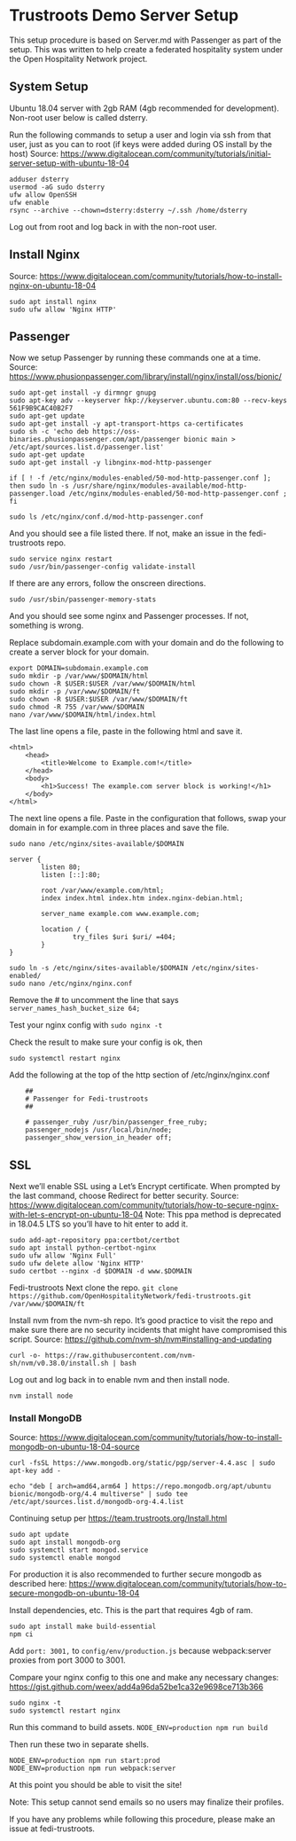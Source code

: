 # Trustroots Demo Server Setup
This setup procedure is based on Server.md with Passenger as part of the setup. This was written to help create a federated hospitality system under the Open Hospitality Network project.

## System Setup
Ubuntu 18.04 server with 2gb RAM (4gb recommended for development). Non-root user below is called dsterry.

Run the following commands to setup a user and login via ssh from that user, just as you can to root (if keys were added during OS install by the host)
Source: https://www.digitalocean.com/community/tutorials/initial-server-setup-with-ubuntu-18-04

```
adduser dsterry
usermod -aG sudo dsterry
ufw allow OpenSSH
ufw enable
rsync --archive --chown=dsterry:dsterry ~/.ssh /home/dsterry
```

Log out from root and log back in with the non-root user.

## Install Nginx
Source: https://www.digitalocean.com/community/tutorials/how-to-install-nginx-on-ubuntu-18-04

```
sudo apt install nginx
sudo ufw allow 'Nginx HTTP'
```

## Passenger

Now we setup Passenger by running these commands one at a time.
Source: https://www.phusionpassenger.com/library/install/nginx/install/oss/bionic/

```
sudo apt-get install -y dirmngr gnupg
sudo apt-key adv --keyserver hkp://keyserver.ubuntu.com:80 --recv-keys 561F9B9CAC40B2F7
sudo apt-get update
sudo apt-get install -y apt-transport-https ca-certificates
sudo sh -c 'echo deb https://oss-binaries.phusionpassenger.com/apt/passenger bionic main > /etc/apt/sources.list.d/passenger.list'
sudo apt-get update
sudo apt-get install -y libnginx-mod-http-passenger
```

`if [ ! -f /etc/nginx/modules-enabled/50-mod-http-passenger.conf ]; then sudo ln -s /usr/share/nginx/modules-available/mod-http-passenger.load /etc/nginx/modules-enabled/50-mod-http-passenger.conf ; fi`

`sudo ls /etc/nginx/conf.d/mod-http-passenger.conf`

And you should see a file listed there. If not, make an issue in the fedi-trustroots repo.

```
sudo service nginx restart
sudo /usr/bin/passenger-config validate-install
```

If there are any errors, follow the onscreen directions.

`sudo /usr/sbin/passenger-memory-stats`

And you should see some nginx and Passenger processes. If not, something is wrong.

Replace subdomain.example.com with your domain and do the following to create a server block for your domain.

```
export DOMAIN=subdomain.example.com
sudo mkdir -p /var/www/$DOMAIN/html
sudo chown -R $USER:$USER /var/www/$DOMAIN/html
sudo mkdir -p /var/www/$DOMAIN/ft
sudo chown -R $USER:$USER /var/www/$DOMAIN/ft
sudo chmod -R 755 /var/www/$DOMAIN
nano /var/www/$DOMAIN/html/index.html
```

The last line opens a file, paste in the following html and save it.

```
<html>
    <head>
        <title>Welcome to Example.com!</title>
    </head>
    <body>
        <h1>Success! The example.com server block is working!</h1>
    </body>
</html>
```

The next line opens a file. Paste in the configuration that follows, swap your domain in for example.com in three places and save the file.

`sudo nano /etc/nginx/sites-available/$DOMAIN`

```
server {
        listen 80;
        listen [::]:80;

        root /var/www/example.com/html;
        index index.html index.htm index.nginx-debian.html;

        server_name example.com www.example.com;

        location / {
                try_files $uri $uri/ =404;
        }
}
```

```
sudo ln -s /etc/nginx/sites-available/$DOMAIN /etc/nginx/sites-enabled/
sudo nano /etc/nginx/nginx.conf
```

Remove the # to uncomment the line that says `server_names_hash_bucket_size 64;`

Test your nginx config with
`sudo nginx -t`

Check the result to make sure your config is ok, then

`sudo systemctl restart nginx`

Add the following at the top of the http section of /etc/nginx/nginx.conf

```
    ##
    # Passenger for Fedi-trustroots
    ## 

    # passenger_ruby /usr/bin/passenger_free_ruby;
    passenger_nodejs /usr/local/bin/node;
    passenger_show_version_in_header off;
```

## SSL
Next we’ll enable SSL using a Let’s Encrypt certificate. When prompted by the last command, choose Redirect for better security.
Source: https://www.digitalocean.com/community/tutorials/how-to-secure-nginx-with-let-s-encrypt-on-ubuntu-18-04
Note: This ppa method is deprecated in 18.04.5 LTS so you’ll have to hit enter to add it.

```
sudo add-apt-repository ppa:certbot/certbot
sudo apt install python-certbot-nginx
sudo ufw allow 'Nginx Full'
sudo ufw delete allow 'Nginx HTTP'
sudo certbot --nginx -d $DOMAIN -d www.$DOMAIN
```

Fedi-trustroots
Next clone the repo.
`git clone https://github.com/OpenHospitalityNetwork/fedi-trustroots.git /var/www/$DOMAIN/ft`

Install nvm from the nvm-sh repo. It’s good practice to visit the repo and make sure there are no security incidents that might have compromised this script.
Source: https://github.com/nvm-sh/nvm#installing-and-updating

`curl -o- https://raw.githubusercontent.com/nvm-sh/nvm/v0.38.0/install.sh | bash`

Log out and log back in to enable nvm and then install node.

`nvm install node`

### Install MongoDB
Source: https://www.digitalocean.com/community/tutorials/how-to-install-mongodb-on-ubuntu-18-04-source

`curl -fsSL https://www.mongodb.org/static/pgp/server-4.4.asc | sudo apt-key add -`

`echo "deb [ arch=amd64,arm64 ] https://repo.mongodb.org/apt/ubuntu bionic/mongodb-org/4.4 multiverse" | sudo tee /etc/apt/sources.list.d/mongodb-org-4.4.list`

Continuing setup per https://team.trustroots.org/Install.html

```
sudo apt update
sudo apt install mongodb-org
sudo systemctl start mongod.service
sudo systemctl enable mongod
```

For production it is also recommended to further secure mongodb as described here: https://www.digitalocean.com/community/tutorials/how-to-secure-mongodb-on-ubuntu-18-04

Install dependencies, etc. This is the part that requires 4gb of ram. 

```
sudo apt install make build-essential
npm ci
```

Add `port: 3001,` to `config/env/production.js` because webpack:server proxies from port 3000 to 3001.

Compare your nginx config to this one and make any necessary changes: https://gist.github.com/weex/add4a96da52be1ca32e9698ce713b366

```
sudo nginx -t
sudo systemctl restart nginx
```

Run this command to build assets.
`NODE_ENV=production npm run build`

Then run these two in separate shells.
```
NODE_ENV=production npm run start:prod
NODE_ENV=production npm run webpack:server
```

At this point you should be able to visit the site!

Note: This setup cannot send emails so no users may finalize their profiles.

If you have any problems while following this procedure, please make an issue at fedi-trustroots.
